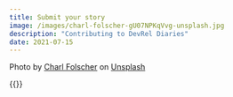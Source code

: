 ```yaml
---
title: Submit your story
image: /images/charl-folscher-gU07NPKqVvg-unsplash.jpg
description: "Contributing to DevRel Diaries"
date: 2021-07-15
---
```

Photo by <a href="https://unsplash.com/@charlfolscher?utm_source=unsplash&utm_medium=referral&utm_content=creditCopyText">Charl Folscher</a> on <a href="https://unsplash.com/s/photos/diaries?utm_source=unsplash&utm_medium=referral&utm_content=creditCopyText">Unsplash</a>

{{<editor>}}
